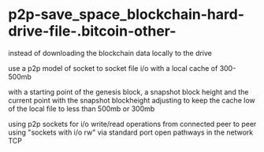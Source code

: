 # p2p-save_space_blockchain-hard-drive-file-.bitcoin-other-

instead of downloading the blockchain data locally to the drive

use a p2p model of socket to socket file i/o with a local cache of 300-500mb

with a starting point of the genesis block, a snapshot block height and the current point with the snapshot blockheight adjusting to keep the cache low of the local file to less than 500mb or 300mb

using p2p sockets for i/o write/read operations from connected peer to peer using "sockets with i/o rw" via standard port open pathways in the network TCP

